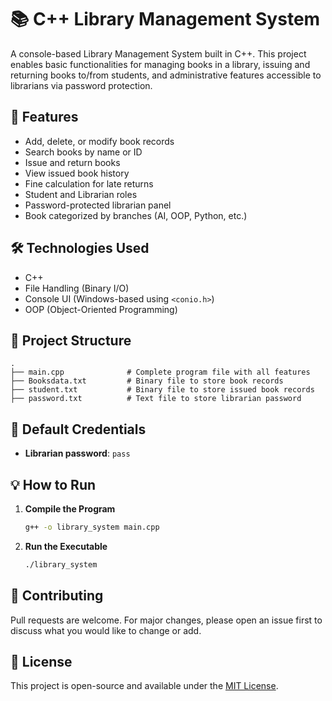 
# 📚 C++ Library Management System

A console-based Library Management System built in C++. This project enables basic functionalities for managing books in a library, issuing and returning books to/from students, and administrative features accessible to librarians via password protection.

## 🚀 Features

- Add, delete, or modify book records
- Search books by name or ID
- Issue and return books
- View issued book history
- Fine calculation for late returns
- Student and Librarian roles
- Password-protected librarian panel
- Book categorized by branches (AI, OOP, Python, etc.)

## 🛠️ Technologies Used

- C++
- File Handling (Binary I/O)
- Console UI (Windows-based using `<conio.h>`)
- OOP (Object-Oriented Programming)

## 📂 Project Structure

```
.
├── main.cpp              # Complete program file with all features
├── Booksdata.txt         # Binary file to store book records
├── student.txt           # Binary file to store issued book records
├── password.txt          # Text file to store librarian password
```

## 🔐 Default Credentials

- **Librarian password**: `pass`

## 💡 How to Run

1. **Compile the Program**
   ```bash
   g++ -o library_system main.cpp
   ```

2. **Run the Executable**
   ```bash
   ./library_system
   ```

## 🤝 Contributing

Pull requests are welcome. For major changes, please open an issue first to discuss what you would like to change or add.

## 📃 License

This project is open-source and available under the [MIT License](LICENSE).
